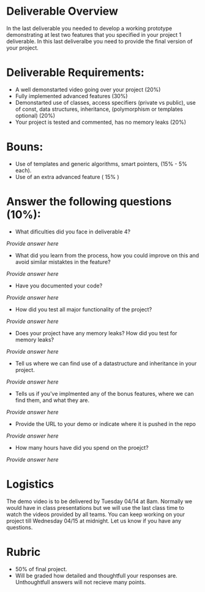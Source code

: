 # Deliverable Overview

In the last deliverable you needed to develop a working prototype demonstrating at lest two features that you 
specified in your project 1 deliverable. In this last deliveralbe you need to provide the final version of your project. 

# Deliverable Requirements:

* A well demonstarted video going over your project (20%)
* Fully implemented advanced features (30%)
* Demonstarted use of classes, access specifiers (private vs public), use of const, data structures, 
inheritance, (polymorphism or templates optional)  (20%)
* Your project is tested and commented, has no memory leaks (20%)

# Bouns:
* Use of templates and generic algorithms, smart pointers, (15% - 5% each).
* Use of an extra advanced feature ( 15% )

# Answer the following questions (10%):

* What dificulties did you face in deliverable 4? 

*Provide answer here*

 *  What did you learn from the process, how you could improve on this and avoid similar mistaktes in the feature?
 
 *Provide answer here*

* Have you documented your code? 

 *Provide answer here*

* How did you test all major functionality of the project?

 *Provide answer here*
 
 * Does your project have any memory leaks? How did you test for memory leaks?

  *Provide answer here*
  
 * Tell us where we can find use of a datastructure and inheritance in your project.
 
  *Provide answer here*
  
 * Tells us if you've implmented any of the bonus features, where we can find them, and what they are.
 
  *Provide answer here*
  
* Provide the URL to your demo or indicate where it is pushed in the repo
 
 *Provide answer here*
 
* How many hours have did you spend on the proejct?

 *Provide answer here*

# Logistics

The demo video is to be delivered by Tuesday 04/14 at 8am. Normally we would have in class presentations but we will use the last class time to watch the videos provided by all teams. You can keep working on your project till Wednesday 04/15 at midnight. Let us know if you have any questions.

# Rubric
* 50% of final project.
* Will be graded how detailed and thoughtfull your responses are. Unthoughtfull answers will not recieve many points. 
